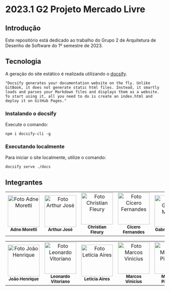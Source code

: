 # 2023.1 G2 Projeto Mercado Livre

## Introdução

Este repositório está dedicado ao trabalho do Grupo 2 de Arquitetura de Desenho de Software do 1º semestre de 2023.

## Tecnologia

A geração do site estático é realizada utilizando o [docsify](https://docsify.js.org/).

```shell
"Docsify generates your documentation website on the fly. Unlike GitBook, it does not generate static html files. Instead, it smartly loads and parses your Markdown files and displays them as a website. To start using it, all you need to do is create an index.html and deploy it on GitHub Pages."
```

### Instalando o docsify

Execute o comando:

```shell
npm i docsify-cli -g
```

### Executando localmente

Para iniciar o site localmente, utilize o comando:

```shell
docsify serve ./docs
```
## Integrantes

<table>
  <tr> 
    <td align="center">
      <a href="#">
        <img src="https://avatars.githubusercontent.com/u/64036847?v=4" width="100px;" alt="Foto Adne Moretti"/><br>
        <sub>
          <b>Adne Moretti</b>
        </sub>
      </a>
    </td>
    <td align="center">
      <a href="#">
        <img src="https://avatars.githubusercontent.com/u/60429513?v=4" width="100px;" alt="Foto Arthur José"/><br>
        <sub>
          <b>Arthur José</b>
        </sub>
      </a>
    </td>
    <td align="center">
      <a href="#">
        <img src="https://avatars.githubusercontent.com/u/50469574?v=4" width="100px;" alt="Foto Christian Fleury"/><br>
        <sub>
          <b>Christian Fleury</b>
        </sub>
      </a>
    </td>
    <td align="center">
      <a href="#">
        <img src="https://avatars.githubusercontent.com/u/65192073?v=4" width="100px;" alt="Foto Cícero Fernandes"/><br>
        <sub>
          <b>Cícero Fernandes</b>
        </sub>
      </a>
      <td align="center">
      <a href="#">
        <img src= https://avatars.githubusercontent.com/u/78612945?v=4"  width="100px;" alt="Foto Gabriel Moretti"/><br>
        <sub>
          <b>Gabriel Moretti</b>
        </sub>
      </a>
    </td>
                                                                                                                 
<table>
  <tr> 
    <td align="center">
      <a href="#">
        <img src="https://avatars.githubusercontent.com/u/71076129?v=4" width="100px;" alt="Foto João Henrique"/><br>
        <sub>
          <b>João Henrique</b>
        </sub>
      </a>
    </td>
    <td align="center">
      <a href="#">
        <img src="https://avatars.githubusercontent.com/u/80769421?v=4" width="100px;" alt="Foto Leonardo Vitoriano"/><br>
        <sub>
          <b>Leonardo Vitoriano</b>
        </sub>
      </a>
    </td>
    <td align="center">
      <a href="#">
        <img src="https://avatars.githubusercontent.com/u/72623771?v=4" width="100px;" alt="Foto Letícia Aires"/><br>
        <sub>
          <b>Letícia Aires</b>
        </sub>
      </a>
    </td>
    <td align="center">
      <a href="#">
        <img src="https://avatars.githubusercontent.com/u/87666623?v=4" width="100px;" alt="Foto Marcos Vinicius"/><br>
        <sub>
          <b>Marcos Vinicius</b>
        </sub>
      </a>
      <td align="center">
      <a href="#">
        <img src= https://avatars.githubusercontent.com/u/62526025?v=4"  width="100px;" alt="Foto Matheus Pimentel"/><br>
        <sub>
          <b>Matheus Pimentel</b>
        </sub>
      </a>
         <td align="center">
      <a href="#">
        <img src="https://avatars.githubusercontent.com/u/60148256?v=4" width="100px;" alt="Foto Thiago Siqueira"/><br>
        <sub>
          <b>Thiago Siqueira</b>
        </sub>
      </a>
    </td>    
